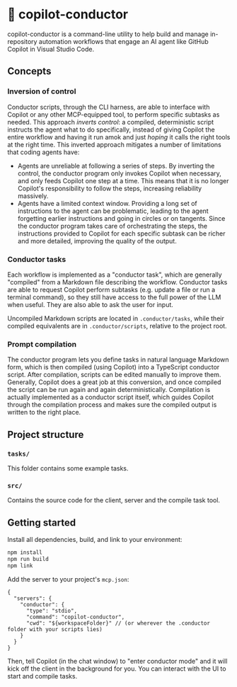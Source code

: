# 🐑 copilot-conductor

copilot-conductor is a command-line utility to help build and manage in-repository automation workflows that engage an AI agent like GitHub Copilot in Visual Studio Code.

## Concepts

### Inversion of control

Conductor scripts, through the CLI harness, are able to interface with Copilot or any other MCP-equipped tool, to perform specific subtasks as needed. This approach _inverts control_: a compiled, deterministic script instructs the agent what to do specifically, instead of giving Copilot the entire workflow and having it run amok and just _hoping_ it calls the right tools at the right time. This inverted approach mitigates a number of limitations that coding agents have:
- Agents are unreliable at following a series of steps. By inverting the control, the conductor program only invokes Copilot when necessary, and only feeds Copilot one step at a time. This means that it is no longer Copilot's responsibility to follow the steps, increasing reliability massively.
- Agents have a limited context window. Providing a long set of instructions to the agent can be problematic, leading to the agent forgetting earlier instructions and going in circles or on tangents. Since the conductor program takes care of orchestrating the steps, the instructions provided to Copilot for each specific subtask can be richer and more detailed, improving the quality of the output.

### Conductor tasks

Each workflow is implemented as a "conductor task", which are generally "compiled" from a Markdown file describing the workflow. Conductor tasks are able to request Copilot perform subtasks (e.g. update a file or run a terminal command), so they still have access to the full power of the LLM when useful. They are also able to ask the user for input.

Uncompiled Markdown scripts are located in `.conductor/tasks`, while their compiled equivalents are in `.conductor/scripts`, relative to the project root.

### Prompt compilation

The conductor program lets you define tasks in natural language Markdown form, which is then compiled (using Copilot) into a TypeScript conductor script. After compilation, scripts can be edited manually to improve them. Generally, Copilot does a great job at this conversion, and once compiled the script can be run again and again deterministically. Compilation is actually implemented as a conductor script itself, which guides Copilot through the compilation process and makes sure the compiled output is written to the right place.

## Project structure

### `tasks/`

This folder contains some example tasks.

### `src/`

Contains the source code for the client, server and the compile task tool.

## Getting started

Install all dependencies, build, and link to your environment:

```bash
npm install
npm run build
npm link
```

Add the server to your project's `mcp.json`:

```jsonc
{
  "servers": {
    "conductor": {
      "type": "stdio",
      "command": "copilot-conductor",
      "cwd": "${workspaceFolder}" // (or wherever the .conductor folder with your scripts lies)
    }
  }
}
```

Then, tell Copilot (in the chat window) to "enter conductor mode" and it will kick off the client in the background for you. You can interact with the UI to start and compile tasks.